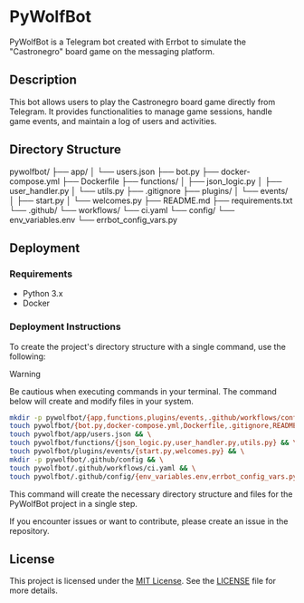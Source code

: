 # PyWolfBot

PyWolfBot is a Telegram bot created with Errbot to simulate the "Castronegro" board game on the messaging platform.

## Description

This bot allows users to play the Castronegro board game directly from Telegram. It provides functionalities to manage game sessions, handle game events, and maintain a log of users and activities.

## Directory Structure

pywolfbot/
├── app/
│ └── users.json
├── bot.py
├── docker-compose.yml
├── Dockerfile
├── functions/
│ ├── json_logic.py
│ ├── user_handler.py
│ └── utils.py
├── .gitignore
├── plugins/
│ └── events/
│ ├── start.py
│ └── welcomes.py
├── README.md
├── requirements.txt
└── .github/
└── workflows/
└── ci.yaml
└── config/
└── env_variables.env
└── errbot_config_vars.py


## Deployment

### Requirements

- Python 3.x
- Docker

### Deployment Instructions

To create the project's directory structure with a single command, use the following:

> [!WARNING]
> Be cautious when executing commands in your terminal. The command below will create and modify files in your system.

```bash
mkdir -p pywolfbot/{app,functions,plugins/events,.github/workflows/config} && \
touch pywolfbot/{bot.py,docker-compose.yml,Dockerfile,.gitignore,README.md,requirements.txt} && \
touch pywolfbot/app/users.json && \
touch pywolfbot/functions/{json_logic.py,user_handler.py,utils.py} && \
touch pywolfbot/plugins/events/{start.py,welcomes.py} && \
mkdir -p pywolfbot/.github/config && \
touch pywolfbot/.github/workflows/ci.yaml && \
touch pywolfbot/.github/config/{env_variables.env,errbot_config_vars.py}
```

This command will create the necessary directory structure and files for the PyWolfBot project in a single step.

If you encounter issues or want to contribute, please create an issue in the repository.

## License

This project is licensed under the [MIT License](LICENSE). See the [LICENSE](LICENSE) file for more details.
